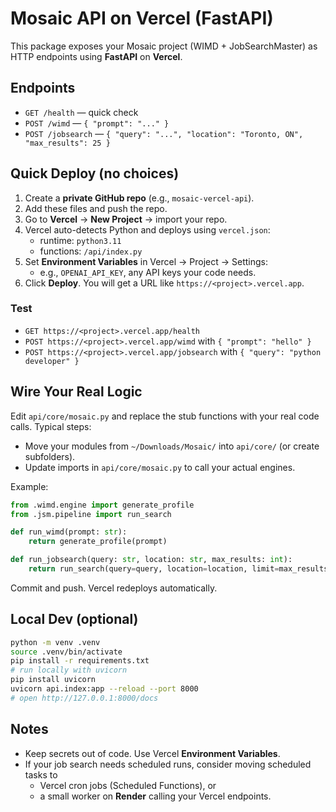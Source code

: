 # Mosaic API on Vercel (FastAPI)

This package exposes your Mosaic project (WIMD + JobSearchMaster) as HTTP endpoints using **FastAPI** on **Vercel**.

## Endpoints
- `GET /health` — quick check
- `POST /wimd` — `{ "prompt": "..." }`
- `POST /jobsearch` — `{ "query": "...", "location": "Toronto, ON", "max_results": 25 }`

## Quick Deploy (no choices)
1. Create a **private GitHub repo** (e.g., `mosaic-vercel-api`).
2. Add these files and push the repo.
3. Go to **Vercel** → **New Project** → import your repo.
4. Vercel auto-detects Python and deploys using `vercel.json`:
   - runtime: `python3.11`
   - functions: `/api/index.py`
5. Set **Environment Variables** in Vercel → Project → Settings:
   - e.g., `OPENAI_API_KEY`, any API keys your code needs.
6. Click **Deploy**. You will get a URL like `https://<project>.vercel.app`.

### Test
- `GET https://<project>.vercel.app/health`
- `POST https://<project>.vercel.app/wimd` with `{ "prompt": "hello" }`
- `POST https://<project>.vercel.app/jobsearch` with `{ "query": "python developer" }`

## Wire Your Real Logic
Edit `api/core/mosaic.py` and replace the stub functions with your real code calls.
Typical steps:
- Move your modules from `~/Downloads/Mosaic/` into `api/core/` (or create subfolders).
- Update imports in `api/core/mosaic.py` to call your actual engines.

Example:
```python
from .wimd.engine import generate_profile
from .jsm.pipeline import run_search

def run_wimd(prompt: str):
    return generate_profile(prompt)

def run_jobsearch(query: str, location: str, max_results: int):
    return run_search(query=query, location=location, limit=max_results)
```

Commit and push. Vercel redeploys automatically.

## Local Dev (optional)
```bash
python -m venv .venv
source .venv/bin/activate
pip install -r requirements.txt
# run locally with uvicorn
pip install uvicorn
uvicorn api.index:app --reload --port 8000
# open http://127.0.0.1:8000/docs
```

## Notes
- Keep secrets out of code. Use Vercel **Environment Variables**.
- If your job search needs scheduled runs, consider moving scheduled tasks to
  - Vercel cron jobs (Scheduled Functions), or
  - a small worker on **Render** calling your Vercel endpoints.
